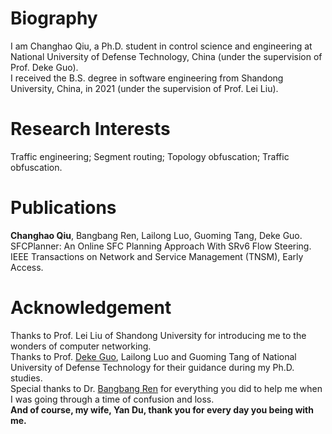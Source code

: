 # Biography
I am Changhao Qiu, a Ph.D. student in control science and engineering at National University of Defense Technology, China (under the supervision of Prof. Deke Guo).  
I received the B.S. degree in software engineering from Shandong University, China, in 2021 (under the supervision of Prof. Lei Liu).  

# Research Interests
Traffic engineering; Segment routing; Topology obfuscation; Traffic obfuscation.  

# Publications
**Changhao Qiu**, Bangbang Ren, Lailong Luo, Guoming Tang, Deke Guo. SFCPlanner: An Online SFC Planning Approach With SRv6 Flow Steering. IEEE Transactions on Network and Service Management (TNSM), Early Access.  

# Acknowledgement
Thanks to Prof. Lei Liu of Shandong University for introducing me to the wonders of computer networking.  
Thanks to Prof. [Deke Guo](https://dekeguo.github.io/), Lailong Luo and Guoming Tang of National University of Defense Technology for their guidance during my Ph.D. studies.  
Special thanks to Dr. [Bangbang Ren](https://renbangbang.github.io/) for everything you did to help me when I was going through a time of confusion and loss.  
**And of course, my wife, Yan Du, thank you for every day you being with me.**
